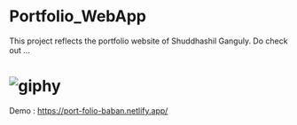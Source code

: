 ﻿# Portfolio_WebApp
This project reflects the portfolio website of Shuddhashil Ganguly. Do check out ...

# ![giphy](https://github.com/SHUDDHASHIL21/Portfolio_WebApp/assets/74821496/20c8debf-5fb8-4c86-a3ce-f337344d2878) 

Demo : https://port-folio-baban.netlify.app/

